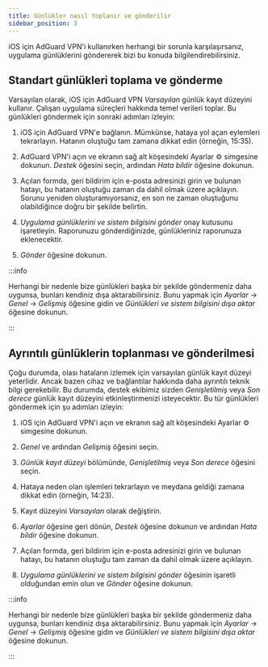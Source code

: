 ```yaml
---
title: Günlükler nasıl toplanır ve gönderilir
sidebar_position: 3
---
```


iOS için AdGuard VPN'i kullanırken herhangi bir sorunla karşılaşırsanız, uygulama günlüklerini göndererek bizi bu konuda bilgilendirebilirsiniz.

## Standart günlükleri toplama ve gönderme

Varsayılan olarak, iOS için AdGuard VPN *Varsayılan* günlük kayıt düzeyini kullanır. Çalışan uygulama süreçleri hakkında temel verileri toplar. Bu günlükleri göndermek için sonraki adımları izleyin:

1. iOS için AdGuard VPN'e bağlanın. Mümkünse, hataya yol açan eylemleri tekrarlayın. Hatanın oluştuğu tam zamana dikkat edin (örneğin, 15:35).

2. AdGuard VPN'i açın ve ekranın sağ alt köşesindeki Ayarlar ⚙ simgesine dokunun. *Destek* öğesini seçin, ardından *Hata bildir* öğesine dokunun.

3. Açılan formda, geri bildirim için e-posta adresinizi girin ve bulunan hatayı, bu hatanın oluştuğu zaman da dahil olmak üzere açıklayın. Sorunu yeniden oluşturamıyorsanız, en son ne zaman oluştuğunu olabildiğince doğru bir şekilde belirtin.

4. *Uygulama günlüklerini ve sistem bilgisini gönder* onay kutusunu işaretleyin. Raporunuzu gönderdiğinizde, günlükleriniz raporunuza eklenecektir.

5. *Gönder* öğesine dokunun.

:::info

Herhangi bir nedenle bize günlükleri başka bir şekilde göndermeniz daha uygunsa, bunları kendiniz dışa aktarabilirsiniz. Bunu yapmak için *Ayarlar* → *Genel* → *Gelişmiş* öğesine gidin ve *Günlükleri ve sistem bilgisini dışa aktar* öğesine dokunun.

:::

## Ayrıntılı günlüklerin toplanması ve gönderilmesi

Çoğu durumda, olası hataların izlemek için varsayılan günlük kayıt düzeyi yeterlidir. Ancak bazen cihaz ve bağlantılar hakkında daha ayrıntılı teknik bilgi gerekebilir. Bu durumda, destek ekibimiz sizden *Genişletilmiş* veya *Son derece* günlük kayıt düzeyini etkinleştirmenizi isteyecektir. Bu tür günlükleri göndermek için şu adımları izleyin:

1. iOS için AdGuard VPN'i açın ve ekranın sağ alt köşesindeki Ayarlar ⚙ simgesine dokunun.

2. *Genel* ve ardından *Gelişmiş* öğesini seçin.

3. *Günlük kayıt düzeyi* bölümünde, *Genişletilmiş* veya *Son derece* öğesini seçin.

4. Hataya neden olan işlemleri tekrarlayın ve meydana geldiği zamana dikkat edin (örneğin, 14:23).

5. Kayıt düzeyini *Varsayılan* olarak değiştirin.

6. *Ayarlar* öğesine geri dönün, *Destek* öğesine dokunun ve ardından *Hata bildir* öğesine dokunun.

7. Açılan formda, geri bildirim için e-posta adresinizi girin ve bulunan hatayı, bu hatanın oluştuğu tam zaman da dahil olmak üzere açıklayın.

8. *Uygulama günlüklerini ve sistem bilgisini gönder* öğesinin işaretli olduğundan emin olun ve *Gönder* öğesine dokunun.

:::info

Herhangi bir nedenle bize günlükleri başka bir şekilde göndermeniz daha uygunsa, bunları kendiniz dışa aktarabilirsiniz. Bunu yapmak için *Ayarlar* → *Genel* → *Gelişmiş* öğesine gidin ve *Günlükleri ve sistem bilgisini dışa aktar* öğesine dokunun.

:::
